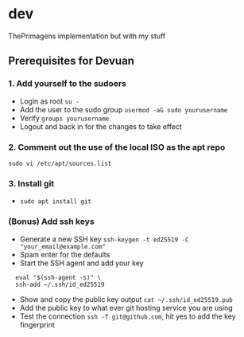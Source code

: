 # dev
ThePrimagens implementation but with my stuff

## Prerequisites for Devuan
### 1. Add yourself to the sudoers
- Login as root `su -`
- Add the user to the sudo group `usermod -aG sudo yourusername`
- Verify `groups yourusername`
- Logout and back in for the changes to take effect
### 2. Comment out the use of the local ISO as the apt repo
`sudo vi /etc/apt/sources.list`
### 3. Install git
- `sudo apt install git`
### (Bonus) Add ssh keys
- Generate a new SSH key `ssh-keygen -t ed25519 -C "your_email@example.com"`
- Spam enter for the defaults
- Start the SSH agent and add your key
```
  eval "$(ssh-agent -s)" \
  ssh-add ~/.ssh/id_ed25519
```
- Show and copy the public key output `cat ~/.ssh/id_ed25519.pub`
- Add the public key to what ever git hosting service you are using
- Test the connection `ssh -T git@github.com`, hit yes to add the key fingerprint
